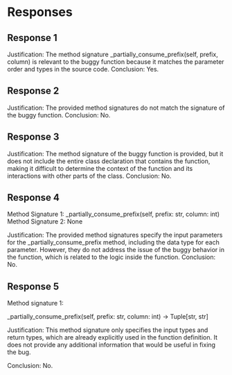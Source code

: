 # Responses
## Response 1
Justification: The method signature _partially_consume_prefix(self, prefix, column) is relevant to the buggy function because it matches the parameter order and types in the source code.
Conclusion: Yes.

## Response 2
Justification: The provided method signatures do not match the signature of the buggy function. 
Conclusion: No.

## Response 3
Justification: The method signature of the buggy function is provided, but it does not include the entire class declaration that contains the function, making it difficult to determine the context of the function and its interactions with other parts of the class.
Conclusion: No.

## Response 4
Method Signature 1: _partially_consume_prefix(self, prefix: str, column: int)
Method Signature 2: None

Justification: The provided method signatures specify the input parameters for the _partially_consume_prefix method, including the data type for each parameter. However, they do not address the issue of the buggy behavior in the function, which is related to the logic inside the function.
Conclusion: No.

## Response 5
Method signature 1: 

_partially_consume_prefix(self, prefix: str, column: int) -> Tuple[str, str]

Justification: This method signature only specifies the input types and return types, which are already explicitly used in the function definition. It does not provide any additional information that would be useful in fixing the bug.

Conclusion: No.

